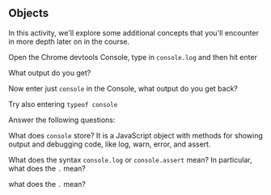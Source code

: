 ## Objects

In this activity, we'll explore some additional concepts that you'll encounter in more depth later on in the course.

Open the Chrome devtools Console, type in `console.log` and then hit enter

What output do you get?

<!-- ƒ log() { [native code] } -->

Now enter just `console` in the Console, what output do you get back?
<!-- console {debug: ƒ, error: ƒ, info: ƒ, log: ƒ, warn: ƒ, …} -->

Try also entering `typeof console`
<!-- 'object' -->

Answer the following questions:

What does `console` store?
It is a JavaScript object with methods for showing output and debugging code, like log, warn, error, and assert. 



What does the syntax `console.log` or `console.assert` mean? In particular, what does the `.` mean?


<!-- console.assert:  It is like if but it does not refer true or false. Just check the condition with msg.
console.log:   It shows a msg or value like print -->

what does the `.` mean?

<!-- You can have access to method of that object
log and assert are methods of CONSOLE. -->
